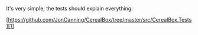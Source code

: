 It's very simple; the tests should explain everything:

[https://github.com/JonCanning/CerealBox/tree/master/src/CerealBox.Tests][1]


  [1]: https://github.com/JonCanning/CerealBox/tree/master/src/CerealBox.Tests